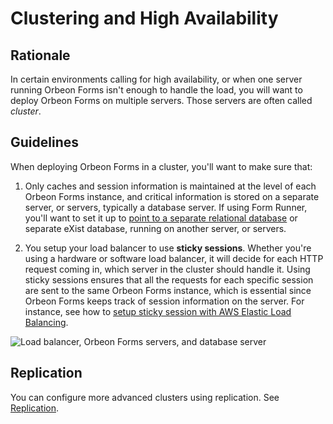 # Clustering and High Availability



## Rationale

In certain environments calling for high availability, or when one server running Orbeon Forms isn't enough to handle the load, you will want to deploy Orbeon Forms on multiple servers. Those servers are often called *cluster*.

## Guidelines

When deploying Orbeon Forms in a cluster, you'll want to make sure that:

1. Only caches and session information is maintained at the level of each Orbeon Forms instance, and critical information is stored on a separate server, or servers, typically a database server. If using Form Runner, you'll want to set it up to [point to a separate relational database](/form-runner/persistence/relational-db.md) or separate eXist database, running on another server, or servers.

2. You setup your load balancer to use **sticky sessions**. Whether you're using a hardware or software load balancer, it will decide for each HTTP request coming in, which server in the cluster should handle it. Using sticky sessions ensures that all the requests for each specific session are sent to the same Orbeon Forms instance, which is essential since Orbeon Forms keeps track of session information on the server. For instance, see how to [setup sticky session with AWS Elastic Load Balancing](http://docs.aws.amazon.com/elasticloadbalancing/latest/classic/elb-sticky-sessions.html).

![Load balancer, Orbeon Forms servers, and database server](../images/clustering.png)

## Replication

You can configure more advanced clusters using replication. See [Replication](../../installation/replication.md).
